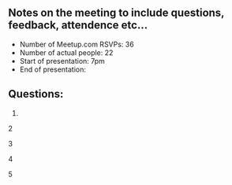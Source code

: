 ## Notes on the meeting to include questions, feedback, attendence etc...
* Number of Meetup.com RSVPs: 36
* Number of actual people: 22
* Start of presentation: 7pm
* End of presentation:

## Questions:
 1. 
 
 2
 
 3
 
 4
 
 5
